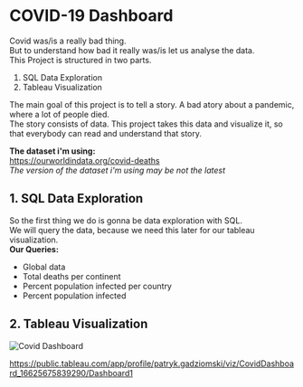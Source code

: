 # COVID-19 Dashboard
Covid was/is a really bad thing. <br> 
But to understand how bad it really was/is let us analyse the data.<br>
This Project is structured in two parts.

1. SQL Data Exploration
2. Tableau Visualization

The main goal of this project is to tell a story. A bad atory about a pandemic, where a lot of people died.<br>
The story consists of data. This project takes this data and visualize it, so that everybody can read and understand that story.

**The dataset i'm using:**<br>
https://ourworldindata.org/covid-deaths <br>
*The version of the dataset i'm using may be not the latest*

## 1. SQL Data Exploration<br>
So the first thing we do is gonna be data exploration with SQL.<br>
We will query the data, because we need this later for our tableau visualization.<br>
**Our Queries:**
- Global data
- Total deaths per continent
- Percent population infected per country
- Percent population infected

## 2. Tableau Visualization
![Covid Dashboard](https://github.com/PatrykGadziomski/PortfolioProject_COVID-19/blob/main/CovidDashboard.png?raw=true)

https://public.tableau.com/app/profile/patryk.gadziomski/viz/CovidDashboard_16625675839290/Dashboard1
